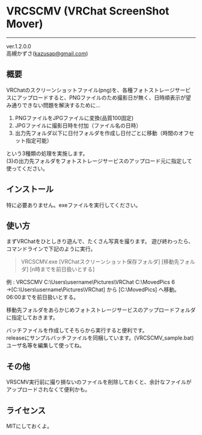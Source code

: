 # VRCSCMV (VRChat ScreenShot Mover)
----------------------------------------------------------
ver.1.2.0.0  
高槻かずさ(kazusap@gmail.com)

## 概要
VRChatのスクリーンショットファイル(png)を、各種フォトストレージサービスにアップロードすると、PNGファイルのため撮影日が無く、日時順表示が望み通りできない問題を解決するために…  
1. PNGファイルをJPGファイルに変換(品質100固定)  
1. JPGファイルに撮影日時を付加（ファイル名の日時）  
1. 出力先フォルダ以下に日付フォルダを作成し日付ごとに移動（時間のオフセット指定可能）  

という3種類の処理を実施します。  
(3)の出力先フォルダをフォトストレージサービスのアップロード元に指定して使ってください。

## インストール
特に必要ありません。exeファイルを実行してください。

## 使い方
まずVRChatをひとしきり遊んで、たくさん写真を撮ります。
遊び終わったら、コマンドラインで下記のように実行。

> VRCSCMV.exe [VRChatスクリーンショット保存フォルダ] [移動先フォルダ] [n時までを前日扱いとする]

例 : VRCSCMV C:\\Users\\username\\Pictures\\VRChat C:\\MovedPics 6  
→[C:\\Users\\username\\Pictures\\VRChat] から [C:\\MovedPics] へ移動。 06:00までを前日扱いとする。  
  
移動先フォルダをあらかじめフォトストレージサービスのアップロードフォルダに指定しておきます。  

バッチファイルを作成してそちらから実行すると便利です。  
releaseにサンプルバッチファイルを同梱しています。(VRCSCMV_sample.bat)  
ユーザ名等を編集して使ってね。

## その他
VRSCMV実行前に撮り損ないのファイルを削除しておくと、余計なファイルがアップロードされなくて便利かも。  

## ライセンス
MITにしておくよ。
